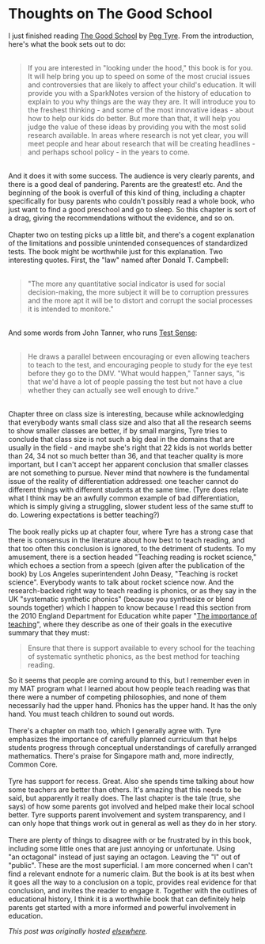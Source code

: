 # Thoughts on The Good School

<p>I just finished reading <a href="http://www.amazon.com/Good-School-Parents-Education-Deserve/dp/0805093532">The Good School</a> by <a href="http://www.pegtyre.com/">Peg Tyre</a>. From the introduction, here's what the book sets out to do:<br><br></p>
<blockquote class="tr_bq">If you are interested in "looking under the hood," this book is for you. It will help bring you up to speed on some of the most crucial issues and controversies that are likely to affect your child's education. It will provide you with a SparkNotes version of the history of education to explain to you why things are the way they are. It will introduce you to the freshest thinking - and some of the most innovative ideas - about how to help our kids do better. But more than that, it will help you judge the value of these ideas by providing you with the most solid research available. In areas where research is not yet clear, you will meet people and hear about research that will be creating headlines - and perhaps school policy - in the years to come.</blockquote>
<br>And it does it with some success. The audience is very clearly parents, and there is a good deal of pandering. Parents are the greatest! etc. And the beginning of the book is overfull of this kind of thing, including a chapter specifically for busy parents who couldn't possibly read a whole book, who just want to find a good preschool and go to sleep. So this chapter is sort of a drag, giving the recommendations without the evidence, and so on.<br><br>Chapter two on testing picks up a little bit, and there's a cogent explanation of the limitations and possible unintended consequences of standardized tests. The book might be worthwhile just for this explanation. Two interesting quotes. First, the "law" named after Donald T. Campbell:<br><br><blockquote class="tr_bq">"The more any quantitative social indicator is used for social decision-making, the more subject it will be to corruption pressures and the more apt it will be to distort and corrupt the social processes it is intended to monitore."</blockquote>
<br>And some words from John Tanner, who runs <a href="http://www.testsense.com/">Test Sense</a>:<br><br><blockquote class="tr_bq">He draws a parallel between encouraging or even allowing teachers to teach to the test, and encouraging people to study for the eye test before they go to the DMV. "What would happen," Tanner says, "is that we'd have a lot of people passing the test but not have a clue whether they can actually see well enough to drive."</blockquote>
<br>Chapter three on class size is interesting, because while acknowledging that everybody wants small class size and also that all the research seems to show smaller classes are better, if by small margins, Tyre tries to conclude that class size is not such a big deal in the domains that are usually in the field - and maybe she's right that 22 kids is not worlds better than 24, 34 not so much better than 36, and that teacher quality is more important, but I can't accept her apparent conclusion that smaller classes are not something to pursue. Never mind that nowhere is the fundamental issue of the reality of differentiation addressed: one teacher cannot do different things with different students at the same time. (Tyre does relate what I think may be an awfully common example of bad differentiation, which is simply giving a struggling, slower student less of the same stuff to do. Lowering expectations is better teaching?)<br><br>The book really picks up at chapter four, where Tyre has a strong case that there is consensus in the literature about how best to teach reading, and that too often this conclusion is ignored, to the detriment of students. To my amusement, there is a section headed "Teaching reading is rocket science," which echoes a section from a speech (given after the publication of the book) by Los Angeles superintendent John Deasy, "Teaching is rocket science". Everybody wants to talk about rocket science now. And the research-backed right way to teach reading is phonics, or as they say in the UK "systematic synthetic phonics" (because you synthesize or blend sounds together) which I happen to know because I read this section from the 2010 England Department for Education white paper "<a href="https://www.education.gov.uk/publications/eOrderingDownload/CM-7980.pdf">The importance of teaching</a>", where they describe as one of their goals in the executive summary that they must:

> Ensure that there is support available to every school for the teaching of systematic synthetic phonics, as the best method for teaching reading.

So it seems that people are coming around to this, but I remember even in my MAT program what I learned about how people teach reading was that there were a number of competing philosophies, and none of them necessarily had the upper hand. Phonics has the upper hand. It has the only hand. You must teach children to sound out words.<br><br>There's a chapter on math too, which I generally agree with. Tyre emphasizes the importance of carefully planned curriculum that helps students progress through conceptual understandings of carefully arranged mathematics. There's praise for Singapore math and, more indirectly, Common Core.<br><br>Tyre has support for recess. Great. Also she spends time talking about how some teachers are better than others. It's amazing that this needs to be said, but apparently it really does. The last chapter is the tale (true, she says) of how some parents got involved and helped make their local school better. Tyre supports parent involvement and system transparency, and I can only hope that things work out in general as well as they do in her story.<br><br>There are plenty of things to disagree with or be frustrated by in this book, including some little ones that are just annoying or unfortunate. Using "an octagonal" instead of just saying an octagon. Leaving the "l" out of "public". These are the most superficial. I am more concerned when I can't find a relevant endnote for a numeric claim. But the book is at its best when it goes all the way to a conclusion on a topic, provides real evidence for that conclusion, and invites the reader to engage it. Together with the outlines of educational history, I think it is a worthwhile book that can definitely help parents get started with a more informed and powerful involvement in education.


*This post was originally hosted [elsewhere](http://planspace.blogspot.com/2011/12/thoughts-on-good-school.html).*
